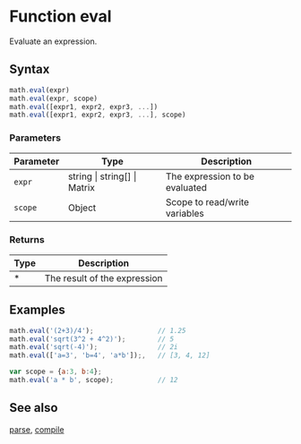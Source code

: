 # Function eval

Evaluate an expression.


## Syntax

```js
math.eval(expr)
math.eval(expr, scope)
math.eval([expr1, expr2, expr3, ...])
math.eval([expr1, expr2, expr3, ...], scope)
```

### Parameters

Parameter | Type | Description
--------- | ---- | -----------
`expr` | string &#124; string[] &#124; Matrix | The expression to be evaluated
`scope` | Object | Scope to read/write variables

### Returns

Type | Description
---- | -----------
* | The result of the expression


## Examples

```js
math.eval('(2+3)/4');                // 1.25
math.eval('sqrt(3^2 + 4^2)');        // 5
math.eval('sqrt(-4)');               // 2i
math.eval(['a=3', 'b=4', 'a*b']);,   // [3, 4, 12]

var scope = {a:3, b:4};
math.eval('a * b', scope);           // 12
```


## See also

[parse](parse.md),
[compile](compile.md)


<!-- Note: This file is automatically generated from source code comments. Changes made in this file will be overridden. -->

